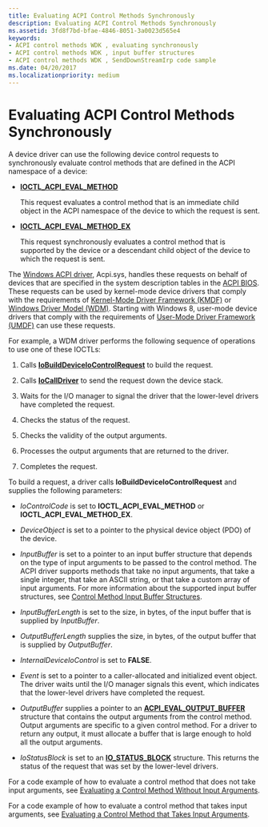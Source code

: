 ```yaml
---
title: Evaluating ACPI Control Methods Synchronously
description: Evaluating ACPI Control Methods Synchronously
ms.assetid: 3fd8f7bd-bfae-4846-8051-3a0023d565e4
keywords:
- ACPI control methods WDK , evaluating synchronously
- ACPI control methods WDK , input buffer structures
- ACPI control methods WDK , SendDownStreamIrp code sample
ms.date: 04/20/2017
ms.localizationpriority: medium
---
```


# Evaluating ACPI Control Methods Synchronously


A device driver can use the following device control requests to synchronously evaluate control methods that are defined in the ACPI namespace of a device:

-   [**IOCTL\_ACPI\_EVAL\_METHOD**](https://msdn.microsoft.com/library/windows/hardware/ff536148)

    This request evaluates a control method that is an immediate child object in the ACPI namespace of the device to which the request is sent.

-   [**IOCTL\_ACPI\_EVAL\_METHOD\_EX**](https://msdn.microsoft.com/library/windows/hardware/ff536149)

    This request synchronously evaluates a control method that is supported by the device or a descendant child object of the device to which the request is sent.

The [Windows ACPI driver](https://msdn.microsoft.com/library/windows/hardware/ff540493), Acpi.sys, handles these requests on behalf of devices that are specified in the system description tables in the [ACPI BIOS](https://msdn.microsoft.com/library/windows/hardware/ff540487). These requests can be used by kernel-mode device drivers that comply with the requirements of [Kernel-Mode Driver Framework (KMDF)](https://msdn.microsoft.com/library/windows/hardware/dn265580) or [Windows Driver Model (WDM)](https://msdn.microsoft.com/library/windows/hardware/ff565698). Starting with Windows 8, user-mode device drivers that comply with the requirements of [User-Mode Driver Framework (UMDF)](https://msdn.microsoft.com/library/windows/hardware/ff560442) can use these requests.

For example, a WDM driver performs the following sequence of operations to use one of these IOCTLs:

1.  Calls [**IoBuildDeviceIoControlRequest**](https://msdn.microsoft.com/library/windows/hardware/ff548318) to build the request.

2.  Calls [**IoCallDriver**](https://msdn.microsoft.com/library/windows/hardware/ff548336) to send the request down the device stack.

3.  Waits for the I/O manager to signal the driver that the lower-level drivers have completed the request.

4.  Checks the status of the request.

5.  Checks the validity of the output arguments.

6.  Processes the output arguments that are returned to the driver.

7.  Completes the request.

To build a request, a driver calls **IoBuildDeviceIoControlRequest** and supplies the following parameters:

-   *IoControlCode* is set to **IOCTL\_ACPI\_EVAL\_METHOD** or **IOCTL\_ACPI\_EVAL\_METHOD\_EX**.

-   *DeviceObject* is set to a pointer to the physical device object (PDO) of the device.

-   *InputBuffer* is set to a pointer to an input buffer structure that depends on the type of input arguments to be passed to the control method. The ACPI driver supports methods that take no input arguments, that take a single integer, that take an ASCII string, or that take a custom array of input arguments. For more information about the supported input buffer structures, see [Control Method Input Buffer Structures](control-method-input-buffer-structures.md).

-   *InputBufferLength* is set to the size, in bytes, of the input buffer that is supplied by *InputBuffer*.

-   *OutputBufferLength* supplies the size, in bytes, of the output buffer that is supplied by *OutputBuffer*.

-   *InternalDeviceIoControl* is set to **FALSE**.

-   *Event* is set to a pointer to a caller-allocated and initialized event object. The driver waits until the I/O manager signals this event, which indicates that the lower-level drivers have completed the request.

-   *OutputBuffer* supplies a pointer to an [**ACPI\_EVAL\_OUTPUT\_BUFFER**](https://msdn.microsoft.com/library/windows/hardware/ff536123) structure that contains the output arguments from the control method. Output arguments are specific to a given control method. For a driver to return any output, it must allocate a buffer that is large enough to hold all the output arguments.

-   *IoStatusBlock* is set to an [**IO\_STATUS\_BLOCK**](https://msdn.microsoft.com/library/windows/hardware/ff550671) structure. This returns the status of the request that was set by the lower-level drivers.

For a code example of how to evaluate a control method that does not take input arguments, see [Evaluating a Control Method Without Input Arguments](evaluating-a-control-method-without-input-arguments.md).

For a code example of how to evaluate a control method that takes input arguments, see [Evaluating a Control Method that Takes Input Arguments](evaluating-a-control-method-that-takes-input-arguments.md).
